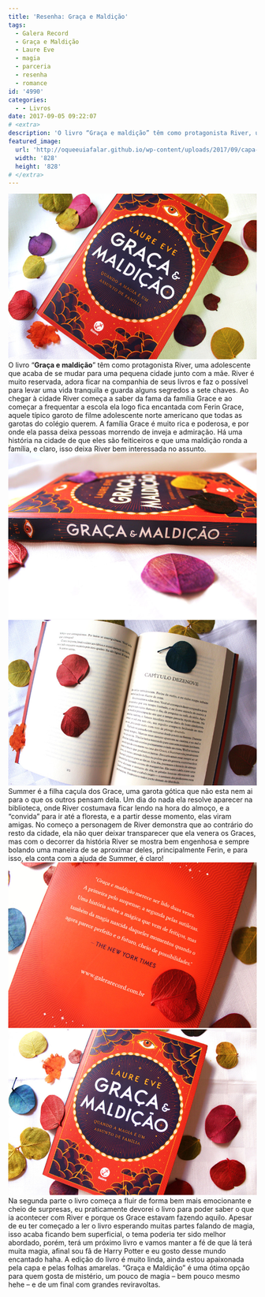 ```yaml
---
title: 'Resenha: Graça e Maldição'
tags:
  - Galera Record
  - Graça e Maldição
  - Laure Eve
  - magia
  - parceria
  - resenha
  - romance
id: '4990'
categories:
  - - Livros
date: 2017-09-05 09:22:07
# <extra>
description: 'O livro “Graça e maldição” têm como protagonista River, uma adolescente que acaba de se mudar para uma pequena cidade junto com a mãe. River é muito reservada, adora ficar na companhia de seus livros e faz o possível para levar uma vida tranquila e guarda alguns segredos a sete chaves. Ao chegar à cidade River começa a saber da fama da família Grace e ao começar a frequentar a escola ela logo fica encantada com Ferin Grace, aquele típico garoto de filme adolescente norte americano que todas as garotas do colégio querem. A família Grace é muito rica e poderosa, e por onde ela passa deixa pessoas morrendo de inveja e admiração. Há uma história na cidade de que eles são feiticeiros e que uma maldição ronda a família, e claro, isso deixa River bem interessada no assunto. Summer &hellip;'
featured_image: 
  url: 'http://oqueeuiafalar.github.io/wp-content/uploads/2017/09/capa-do-livro-graça-e-maldição.jpg'
  width: '828'
  height: '828'
# </extra>
---
```


![resenha do livro -graça e maldição ](/wp-content/uploads/2017/09/capa-do-livro-graça-e-maldição.jpg) O livro “**Graça e maldição**” têm como protagonista River, uma adolescente que acaba de se mudar para uma pequena cidade junto com a mãe. River é muito reservada, adora ficar na companhia de seus livros e faz o possível para levar uma vida tranquila e guarda alguns segredos a sete chaves. Ao chegar à cidade River começa a saber da fama da família Grace e ao começar a frequentar a escola ela logo fica encantada com Ferin Grace, aquele típico garoto de filme adolescente norte americano que todas as garotas do colégio querem. A família Grace é muito rica e poderosa, e por onde ela passa deixa pessoas morrendo de inveja e admiração. Há uma história na cidade de que eles são feiticeiros e que uma maldição ronda a família, e claro, isso deixa River bem interessada no assunto. ![livro graça e maldição - resenha ](/wp-content/uploads/2017/09/lombada-do-livro-graça-e-maldição.jpg) ![resumo do livro - graça e maldição](/wp-content/uploads/2017/09/páginas-do-livro-graça-e-maldição.jpg) Summer é a filha caçula dos Grace, uma garota gótica que não esta nem ai para o que os outros pensam dela. Um dia do nada ela resolve aparecer na biblioteca, onde River costumava ficar lendo na hora do almoço, e a “convida” para ir até a floresta, e a partir desse momento, elas viram amigas. No começo a personagem de River demonstra que ao contrário do resto da cidade, ela não quer deixar transparecer que ela venera os Graces, mas com o decorrer da história River se mostra bem engenhosa e sempre bolando uma maneira de se aproximar deles, principalmente Ferin, e para isso, ela conta com a ajuda de Summer, é claro! ![resumo do livro graça e maldição ](/wp-content/uploads/2017/09/contra-capa-livro-graça-e-maldição.jpg) ![resumo do livro graça e maldição ](/wp-content/uploads/2017/09/resenha-livro-graça-e-maldição.jpg) Na segunda parte o livro começa a fluir de forma bem mais emocionante e cheio de surpresas, eu praticamente devorei o livro para poder saber o que ia acontecer com River e porque os Grace estavam fazendo aquilo. Apesar de eu ter começado a ler o livro esperando muitas partes falando de magia, isso acaba ficando bem superficial, o tema poderia ter sido melhor abordado, porém, terá um próximo livro e vamos manter a fé de que lá terá muita magia, afinal sou fã de Harry Potter e eu gosto desse mundo encantado haha. A edição do livro é muito linda, ainda estou apaixonada pela capa e pelas folhas amarelas. “Graça e Maldição” é uma ótima opção para quem gosta de mistério, um pouco de magia – bem pouco mesmo hehe – e de um final com grandes reviravoltas.
